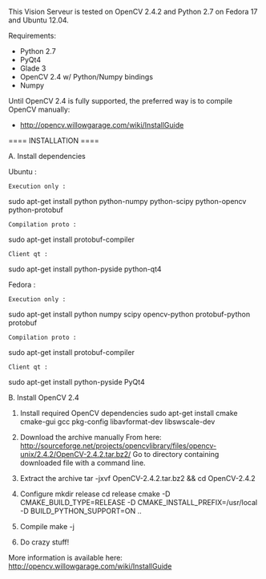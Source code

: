 This Vision Serveur is tested on OpenCV 2.4.2 and Python 2.7 on Fedora 17 and Ubuntu 12.04.

Requirements:
 - Python 2.7
 - PyQt4
 - Glade 3
 - OpenCV 2.4 w/ Python/Numpy bindings
 - Numpy

Until OpenCV 2.4 is fully supported, the preferred way is to compile OpenCV manually: 
 - http://opencv.willowgarage.com/wiki/InstallGuide

==== INSTALLATION ====

A. Install dependencies

  Ubuntu :

    Execution only :
 sudo apt-get install python python-numpy python-scipy python-opencv python-protobuf

    Compilation proto : 
 sudo apt-get install protobuf-compiler

    Client qt :
 sudo apt-get install python-pyside python-qt4


  Fedora : 

    Execution only :
 sudo apt-get install python numpy scipy opencv-python protobuf-python protobuf

    Compilation proto :
 sudo apt-get install protobuf-compiler

    Client qt :
 sudo apt-get install python-pyside PyQt4


B. Install OpenCV 2.4

 1. Install required OpenCV dependencies
   sudo apt-get install cmake cmake-gui gcc pkg-config libavformat-dev libswscale-dev

 2. Download the archive manually 
  From here: http://sourceforge.net/projects/opencvlibrary/files/opencv-unix/2.4.2/OpenCV-2.4.2.tar.bz2/
  Go to directory containing downloaded file with a command line.
 
 3. Extract the archive
  tar -jxvf OpenCV-2.4.2.tar.bz2 && cd OpenCV-2.4.2

 4. Configure
  mkdir release
  cd release
  cmake -D CMAKE_BUILD_TYPE=RELEASE -D CMAKE_INSTALL_PREFIX=/usr/local -D BUILD_PYTHON_SUPPORT=ON ..

 5. Compile
  make -j

 6. Do crazy stuff!

 More information is available here: http://opencv.willowgarage.com/wiki/InstallGuide

